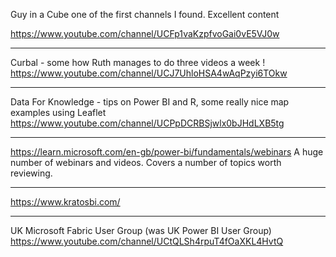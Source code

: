 Guy in a Cube one of the first channels I found.  Excellent content

https://www.youtube.com/channel/UCFp1vaKzpfvoGai0vE5VJ0w

---
Curbal - some how Ruth manages to do three videos a week !
https://www.youtube.com/channel/UCJ7UhloHSA4wAqPzyi6TOkw

---
Data For Knowledge - tips on Power BI and R, some really nice map examples using Leaflet
https://www.youtube.com/channel/UCPpDCRBSjwlx0bJHdLXB5tg

---
https://learn.microsoft.com/en-gb/power-bi/fundamentals/webinars
A huge number of webinars and videos. Covers a number of topics worth reviewing.

---
https://www.kratosbi.com/

---
UK Microsoft Fabric User Group (was UK Power BI User Group)
https://www.youtube.com/channel/UCtQLSh4rpuT4fOaXKL4HvtQ